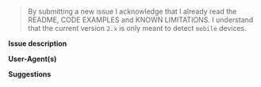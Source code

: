 > By submitting a new issue I acknowledge that I already read the README, CODE EXAMPLES and KNOWN LIMITATIONS. 
> I understand that the current version `2.x` is only meant to detect `mobile` devices.


**Issue description**


**User-Agent(s)**


**Suggestions**